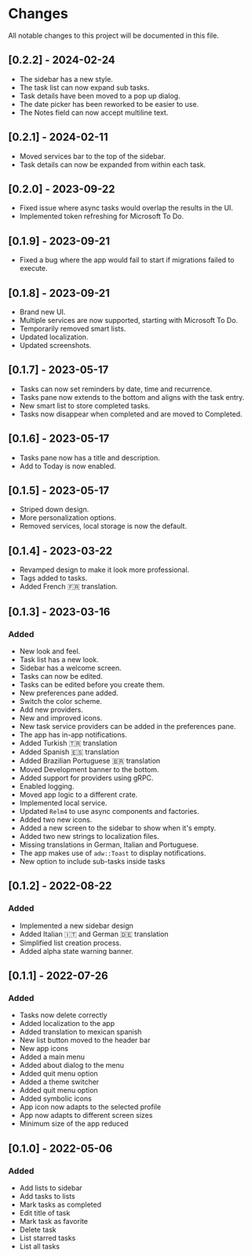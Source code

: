 # Changes

All notable changes to this project will be documented in this file.

## [0.2.2] - 2024-02-24
- The sidebar has a new style.
- The task list can now expand sub tasks.
- Task details have been moved to a pop up dialog.
- The date picker has been reworked to be easier to use.
- The Notes field can now accept multiline text.

## [0.2.1] - 2024-02-11
- Moved services bar to the top of the sidebar.
- Task details can now be expanded from within each task.

## [0.2.0] - 2023-09-22
- Fixed issue where async tasks would overlap the results in the UI.
- Implemented token refreshing for Microsoft To Do. 

## [0.1.9] - 2023-09-21
- Fixed a bug where the app would fail to start if migrations failed to execute.

## [0.1.8] - 2023-09-21
- Brand new UI.
- Multiple services are now supported, starting with Microsoft To Do.
- Temporarily removed smart lists.
- Updated localization.
- Updated screenshots.

## [0.1.7] - 2023-05-17
- Tasks can now set reminders by date, time and recurrence.
- Tasks pane now extends to the bottom and aligns with the task entry.
- New smart list to store completed tasks.
- Tasks now disappear when completed and are moved to Completed.

## [0.1.6] - 2023-05-17
- Tasks pane now has a title and description.
- Add to Today is now enabled.

## [0.1.5] - 2023-05-17
- Striped down design.
- More personalization options.
- Removed services, local storage is now the default.

## [0.1.4] - 2023-03-22
- Revamped design to make it look more professional.
- Tags added to tasks.
- Added French 🇫🇷 translation.


## [0.1.3] - 2023-03-16

### Added

- New look and feel.
- Task list has a new look.
- Sidebar has a welcome screen.
- Tasks can now be edited.
- Tasks can be edited before you create them.
- New preferences pane added.
- Switch the color scheme.
- Add new providers.
- New and improved icons.
- New task service providers can be added in the preferences pane.
- The app has in-app notifications.
- Added Turkish 🇹🇷 translation
- Added Spanish 🇪🇸 translation
- Added Brazilian Portuguese 🇧🇷 translation
- Moved Development banner to the bottom.
- Added support for providers using gRPC.
- Enabled logging.
- Moved app logic to a different crate.
- Implemented local service.
- Updated `Relm4` to use async components and factories.
- Added two new icons.
- Added a new screen to the sidebar to show when it's empty.
- Added two new strings to localization files.
- Missing translations in German, Italian and Portuguese.
- The app makes use of `adw::Toast` to display notifications.
- New option to include sub-tasks inside tasks

## [0.1.2] - 2022-08-22

### Added

- Implemented a new sidebar design
- Added Italian 🇮🇹 and German 🇩🇪 translation  
- Simplified list creation process.
- Added alpha state warning banner.

## [0.1.1] - 2022-07-26

### Added

- Tasks now delete correctly
- Added localization to the app
- Added translation to mexican spanish
- New list button moved to the header bar
- New app icons
- Added a main menu
- Added about dialog to the menu
- Added quit menu option
- Added a theme switcher
- Added quit menu option
- Added symbolic icons
- App icon now adapts to the selected profile
- App now adapts to different screen sizes
- Minimum size of the app reduced


## [0.1.0] - 2022-05-06

### Added

- Add lists to sidebar
- Add tasks to lists
- Mark tasks as completed
- Edit title of task
- Mark task as favorite
- Delete task
- List starred tasks
- List all tasks
